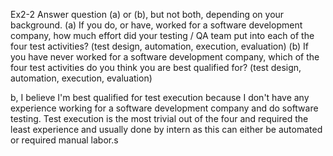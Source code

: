Ex2-2
Answer question (a) or (b), but not both, depending on your background.
(a) If you do, or have, worked for a software development company, how much effort did your
testing / QA team put into each of the four test activities? (test design, automation,
execution, evaluation)
(b) If you have never worked for a software development company, which of the four test
activities do you think you are best qualified for? (test design, automation, execution,
evaluation)

b, I believe I'm best qualified for test execution because I don't have any experience working 
for a software development company and do software testing. Test execution is the most trivial
out of the four and required the least experience and usually done by intern as this can either
be automated or required manual labor.s
